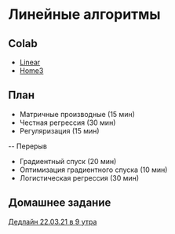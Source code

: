 # Линейные алгоритмы

## Colab
* [Linear](https://colab.research.google.com/github/samstikhin/ml2021/blob/master/03-Linear/Linear.ipynb)
* [Home3](https://colab.research.google.com/github/samstikhin/ml2021/blob/master/03-Linear/Home3.ipynb)


## План
* Матричные производные (15 мин)
* Честная регрессия (30 мин)
* Регуляризация (15 мин)

-- Перерыв
* Градиентный спуск (20 мин)
* Оптимизация градиентного спуска (10 мин)
* Логистическая регрессия (30 мин)


## Домашнее задание
[Дедлайн 22.03.21 в 9 утра](https://ulearn.me/course/ml/Matrichnye_proizvodnye_2ae75f17-75b9-41f9-80dd-4b2d854fe65d)
